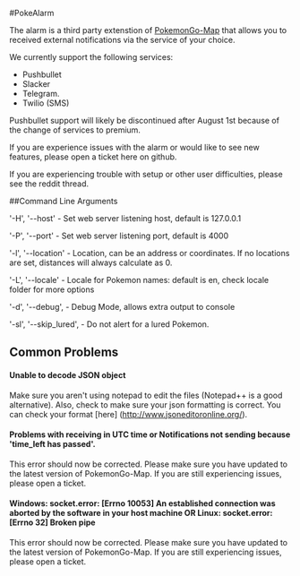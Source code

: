 #PokeAlarm

The alarm is a third party extenstion of [PokemonGo-Map](https://github.com/PokemonGoMap/PokemonGo-Map) that allows you to received external notifications via the service of your choice.

We currently support the following services:
* Pushbullet
* Slacker
* Telegram. 
* Twilio (SMS)

Pushbullet support will likely be discontinued after August 1st because of the change of services to premium. 

If you are experience issues with the alarm or would like to see new features, please open a ticket here on github. 

If you are experiencing trouble with setup or other user difficulties, please see the reddit thread.

##Command Line Arguments

'-H', '--host' - Set web server listening host, default is 127.0.0.1  

'-P', '--port' - Set web server listening port, default is 4000  

'-l', '--location' - Location, can be an address or coordinates. If no locations are set, distances will always calculate as 0.  

'-L', '--locale' - Locale for Pokemon names: default is en, check locale folder for more options 

'-d', '--debug', - Debug Mode, allows extra output to console  

'-sl', '--skip_lured', - Do not alert for a lured Pokemon. 

## Common Problems

#### Unable to decode JSON object

Make sure you aren't using notepad to edit the files (Notepad++ is a good alternative). Also, check to make sure your json formatting is correct. You can check your format [here] (http://www.jsoneditoronline.org/).

#### Problems with receiving in UTC time or Notifications not sending because 'time_left has passed'.

This error should now be corrected. Please make sure you have updated to the latest version of PokemonGo-Map. If you are still experiencing issues, please open a ticket. 

#### Windows: socket.error: [Errno 10053] An established connection was aborted by the software in your host machine OR Linux: socket.error: [Errno 32] Broken pipe

This error should now be corrected. Please make sure you have updated to the latest version of PokemonGo-Map. If you are still experiencing issues, please open a ticket.


